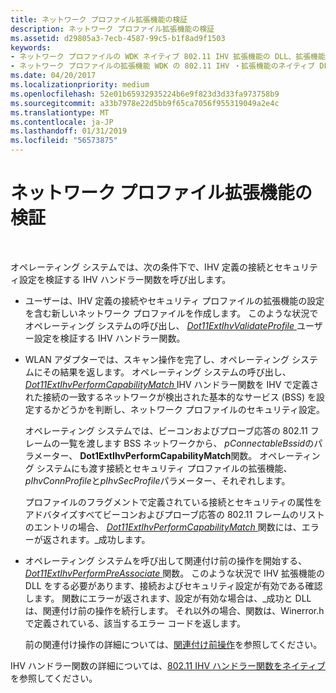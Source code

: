 ```yaml
---
title: ネットワーク プロファイル拡張機能の検証
description: ネットワーク プロファイル拡張機能の検証
ms.assetid: d29805a3-7ecb-4587-99c5-b1f8ad9f1503
keywords:
- ネットワーク プロファイルの WDK ネイティブ 802.11 IHV 拡張機能の DLL、拡張機能を検証しています
- ネットワーク プロファイルの拡張機能 WDK の 802.11 IHV ・拡張機能のネイティブ DLL を検証しています
ms.date: 04/20/2017
ms.localizationpriority: medium
ms.openlocfilehash: 52e01b65932935224b6e9f823d3d33fa973758b9
ms.sourcegitcommit: a33b7978e22d5bb9f65ca7056f955319049a2e4c
ms.translationtype: MT
ms.contentlocale: ja-JP
ms.lasthandoff: 01/31/2019
ms.locfileid: "56573875"
---
```

# <a name="validating-network-profile-extensions"></a>ネットワーク プロファイル拡張機能の検証




 

オペレーティング システムでは、次の条件下で、IHV 定義の接続とセキュリティ設定を検証する IHV ハンドラー関数を呼び出します。

-   ユーザーは、IHV 定義の接続やセキュリティ プロファイルの拡張機能の設定を含む新しいネットワーク プロファイルを作成します。 このような状況でオペレーティング システムの呼び出し、 [ *Dot11ExtIhvValidateProfile* ](https://msdn.microsoft.com/library/windows/hardware/ff547523)ユーザー設定を検証する IHV ハンドラー関数。

-   WLAN アダプターでは、スキャン操作を完了し、オペレーティング システムにその結果を返します。 オペレーティング システムの呼び出し、 [ *Dot11ExtIhvPerformCapabilityMatch* ](https://msdn.microsoft.com/library/windows/hardware/ff547488) IHV ハンドラー関数を IHV で定義された接続の一致するネットワークが検出された基本的なサービス (BSS) を設定するかどうかを判断し、ネットワーク プロファイルのセキュリティ設定。

    オペレーティング システムでは、ビーコンおよびプローブ応答の 802.11 フレームの一覧を渡します BSS ネットワークから、 *pConnectableBssid*のパラメーター、 **Dot1ExtIhvPerformCapabilityMatch**関数。 オペレーティング システムにも渡す接続とセキュリティ プロファイルの拡張機能、 *pIhvConnProfile*と*pIhvSecProfile*パラメーター、それぞれします。

    プロファイルのフラグメントで定義されている接続とセキュリティの属性をアドバタイズすべてビーコンおよびプローブ応答の 802.11 フレームのリストのエントリの場合、 [ *Dot11ExtIhvPerformCapabilityMatch* ](https://msdn.microsoft.com/library/windows/hardware/ff547488)関数には、エラーが返されます。\_成功します。

-   オペレーティング システムを呼び出して関連付け前の操作を開始する、 [ *Dot11ExtIhvPerformPreAssociate* ](https://msdn.microsoft.com/library/windows/hardware/ff547499)関数。 このような状況で IHV 拡張機能の DLL をする必要があります、接続およびセキュリティ設定が有効である確認します。 関数にエラーが返されます、設定が有効な場合は、\_成功と DLL は、関連付け前の操作を続行します。 それ以外の場合、関数は、Winerror.h で定義されている、該当するエラー コードを返します。

    前の関連付け操作の詳細については、[関連付け前操作](pre-association-operations.md)を参照してください。

IHV ハンドラー関数の詳細については、[802.11 IHV ハンドラー関数をネイティブ](https://msdn.microsoft.com/library/windows/hardware/ff560627)を参照してください。

 

 





